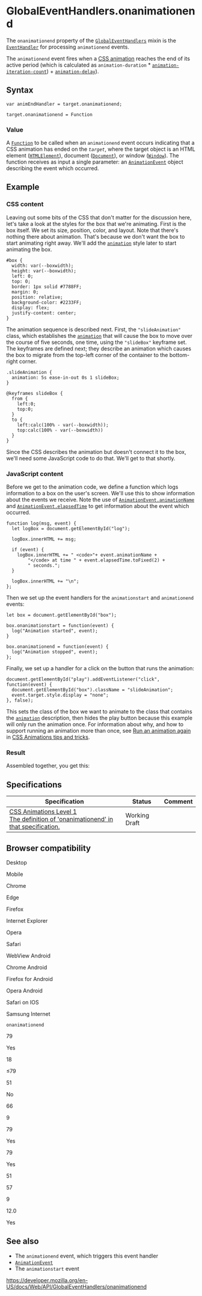 # GlobalEventHandlers.onanimationend

The `onanimationend` property of the [`GlobalEventHandlers`](../globaleventhandlers) mixin is the [`EventHandler`](https://developer.mozilla.org/en-US/docs/Web/Events/Event_handlers) for processing `animationend` events.

The `animationend` event fires when a [CSS animation](https://developer.mozilla.org/en-US/docs/Web/CSS/CSS_Animations) reaches the end of its active period (which is calculated as `animation-duration` \* [`animation-iteration-count`](https://developer.mozilla.org/en-US/docs/Web/CSS/animation-iteration-count)) + [`animation-delay`](https://developer.mozilla.org/en-US/docs/Web/CSS/animation-delay)).

## Syntax

    var animEndHandler = target.onanimationend;

    target.onanimationend = Function

### Value

A [`Function`](https://developer.mozilla.org/en-US/docs/Web/JavaScript/Reference/Global_Objects/Function) to be called when an `animationend` event occurs indicating that a CSS animation has ended on the _`target`_, where the target object is an HTML element ([`HTMLElement`](../htmlelement)), document ([`Document`](../document)), or window ([`Window`](../window)). The function receives as input a single parameter: an [`AnimationEvent`](../animationevent) object describing the event which occurred.

## Example

### CSS content

Leaving out some bits of the CSS that don't matter for the discussion here, let's take a look at the styles for the box that we're animating. First is the box itself. We set its size, position, color, and layout. Note that there's nothing there about animation. That's because we don't want the box to start animating right away. We'll add the [`animation`](https://developer.mozilla.org/en-US/docs/Web/CSS/animation) style later to start animating the box.

    #box {
      width: var(--boxwidth);
      height: var(--boxwidth);
      left: 0;
      top: 0;
      border: 1px solid #7788FF;
      margin: 0;
      position: relative;
      background-color: #2233FF;
      display: flex;
      justify-content: center;
    }

The animation sequence is described next. First, the `"slideAnimation"` class, which establishes the [`animation`](https://developer.mozilla.org/en-US/docs/Web/CSS/animation) that will cause the box to move over the course of five seconds, one time, using the `"slideBox"` keyframe set. The keyframes are defined next; they describe an animation which causes the box to migrate from the top-left corner of the container to the bottom-right corner.

    .slideAnimation {
      animation: 5s ease-in-out 0s 1 slideBox;
    }

    @keyframes slideBox {
      from {
        left:0;
        top:0;
      }
      to {
        left:calc(100% - var(--boxwidth));
        top:calc(100% - var(--boxwidth))
      }
    }

Since the CSS describes the animation but doesn't connect it to the box, we'll need some JavaScript code to do that. We'll get to that shortly.

### JavaScript content

Before we get to the animation code, we define a function which logs information to a box on the user's screen. We'll use this to show information about the events we receive. Note the use of [`AnimationEvent.animationName`](../animationevent/animationname) and [`AnimationEvent.elapsedTime`](../animationevent/elapsedtime) to get information about the event which occurred.

    function log(msg, event) {
      let logBox = document.getElementById("log");

      logBox.innerHTML += msg;

      if (event) {
        logBox.innerHTML += " <code>"+ event.animationName +
            "</code> at time " + event.elapsedTime.toFixed(2) +
            " seconds.";
      }

      logBox.innerHTML += "\n";
    };

Then we set up the event handlers for the `animationstart` and `animationend` events:

    let box = document.getElementById("box");

    box.onanimationstart = function(event) {
      log("Animation started", event);
    }

    box.onanimationend = function(event) {
      log("Animation stopped", event);
    };

Finally, we set up a handler for a click on the button that runs the animation:

    document.getElementById("play").addEventListener("click", function(event) {
      document.getElementById("box").className = "slideAnimation";
      event.target.style.display = "none";
    }, false);

This sets the class of the box we want to animate to the class that contains the [`animation`](https://developer.mozilla.org/en-US/docs/Web/CSS/animation) description, then hides the play button because this example will only run the animation once. For information about why, and how to support running an animation more than once, see [Run an animation again](https://developer.mozilla.org/en-US/docs/Web/CSS/CSS_Animations/Tips#run_an_animation_again) in [CSS Animations tips and tricks](https://developer.mozilla.org/en-US/docs/Web/CSS/CSS_Animations/Tips).

### Result

Assembled together, you get this:

## Specifications

<table><thead><tr class="header"><th>Specification</th><th>Status</th><th>Comment</th></tr></thead><tbody><tr class="odd"><td><a href="https://drafts.csswg.org/css-animations-1/#eventdef-animationevent-animationend">CSS Animations Level 1<br />
<span class="small">The definition of 'onanimationend' in that specification.</span></a></td><td><span class="spec-wd">Working Draft</span></td><td></td></tr></tbody></table>

## Browser compatibility

Desktop

Mobile

Chrome

Edge

Firefox

Internet Explorer

Opera

Safari

WebView Android

Chrome Android

Firefox for Android

Opera Android

Safari on IOS

Samsung Internet

`onanimationend`

79

Yes

18

≤79

51

No

66

9

79

Yes

79

Yes

51

57

9

12.0

Yes

## See also

- The `animationend` event, which triggers this event handler
- [`AnimationEvent`](../animationevent)
- The `animationstart` event

<a href="https://developer.mozilla.org/en-US/docs/Web/API/GlobalEventHandlers/onanimationend" class="_attribution-link">https://developer.mozilla.org/en-US/docs/Web/API/GlobalEventHandlers/onanimationend</a>

